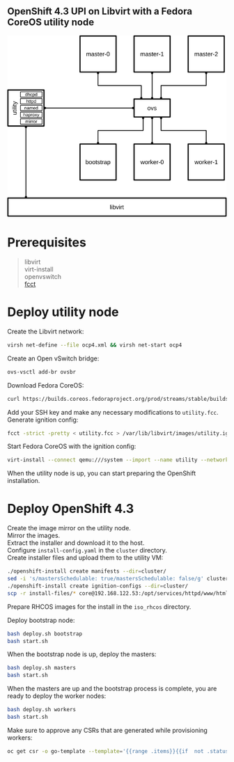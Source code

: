 ## OpenShift 4.3 UPI on Libvirt with a Fedora CoreOS utility node

![Diagram](diagram.svg)


# Prerequisites

> libvirt  
> virt-install  
> openvswitch  
> [fcct](https://github.com/coreos/fcct/releases)

# Deploy utility node
Create the Libvirt network:
```bash
virsh net-define --file ocp4.xml && virsh net-start ocp4
```

Create an Open vSwitch bridge:
```bash
ovs-vsctl add-br ovsbr
```

Download Fedora CoreOS:
```bash
curl https://builds.coreos.fedoraproject.org/prod/streams/stable/builds/31.20200118.3.0/x86_64/fedora-coreos-31.20200118.3.0-qemu.x86_64.qcow2.xz -o /var/lib/libvirt/images/fedora-coreos-31.20200113.3.1-qemu.x86_64.qcow2
```

Add your SSH key and make any necessary modifications to `utility.fcc`.  
Generate ignition config:
```bash
fcct -strict -pretty < utility.fcc > /var/lib/libvirt/images/utility.ign
```

Start Fedora CoreOS with the ignition config:
```bash
virt-install --connect qemu:///system --import --name utility --network network=ocp4,mac=12:34:56:00:00:53 --network bridge=ovsbr,mac=12:34:56:00:00:54,virtualport_type=openvswitch --ram 1024 --vcpus 1 --os-variant fedora29 --disk size=15,backing_store=/var/lib/libvirt/images/fedora-coreos-31.20200113.3.1-qemu.x86_64.qcow2,format=qcow2,bus=virtio --qemu-commandline="-fw_cfg name=opt/com.coreos/config,file=/var/lib/libvirt/images/utility.ign" --vnc --noautoconsole
```

When the utility node is up, you can start preparing the OpenShift installation.

# Deploy OpenShift 4.3

Create the image mirror on the utility node.  
Mirror the images.  
Extract the installer and download it to the host.  
Configure `install-config.yaml` in the `cluster` directory.  
Create installer files and upload them to the utility VM:
```bash
./openshift-install create manifests --dir=cluster/
sed -i 's/mastersSchedulable: true/mastersSchedulable: false/g' cluster/manifests/cluster-scheduler-02-config.yml
./openshift-install create ignition-configs --dir=cluster/
scp -r install-files/* core@192.168.122.53:/opt/services/httpd/www/html/
```
Prepare RHCOS images for the install in the `iso_rhcos` directory.

Deploy bootstrap node:
```bash
bash deploy.sh bootstrap
bash start.sh
```

When the bootstrap node is up, deploy the masters:
```bash
bash deploy.sh masters
bash start.sh
```

When the masters are up and the bootstrap process is complete, you are ready to deploy the worker nodes:
```bash
bash deploy.sh workers
bash start.sh
```

Make sure to approve any CSRs that are generated while provisioning workers:
```bash
oc get csr -o go-template --template='{{range .items}}{{if  not .status}}{{printf "%s\n" .metadata.name}}{{end}}{{end}}' | xargs -i oc adm certificate approve {}
```